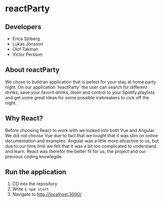 # reactParty #

## Developers
* Erica Sjöberg
* Lukas Jönsson
* Olof Takman
* Victor Persson 

## About reactParty
We chose to build an application that is pefect for your stay at home party night. On our application 'reactParty' the user can search for different drinks, save your favorit drinks, litsen and control to your Spotify playlists and get some great ideas for some possible icebreakers to cick off the night. 
    

## Why React?
Before choosing React to work with we looked into both Vue and Angular. We did not choose Vue due to fact that we tought that it was slim on online documentation and examples. Angular was a little more attractive to us, but due to our time limit we felt that it was a bit too complicated to understand and learn. React was therefor the better fit for us, the project and our previous coding knowlegde. 

## Run the application
1. CD into the repository
2. Write `$ npm start`
3. Navigate to [http://localhost:3000/](http://localhost:3000/)
